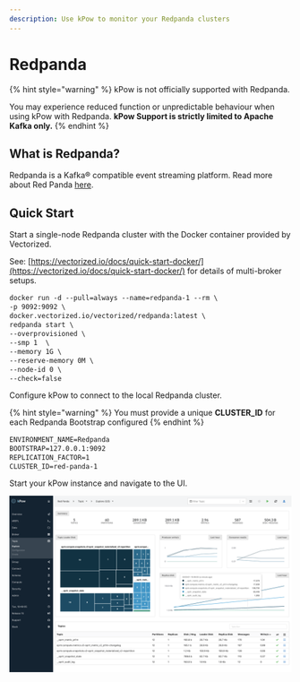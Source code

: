 ```yaml
---
description: Use kPow to monitor your Redpanda clusters
---
```


# Redpanda

{% hint style="warning" %}
kPow is not officially supported with Redpanda.

You may experience reduced function or unpredictable behaviour when using kPow with Redpanda. **kPow Support is strictly limited to Apache Kafka only.**
{% endhint %}

## What is Redpanda?

Redpanda is a Kafka® compatible event streaming platform. Read more about Red Panda [here](https://vectorized.io).

## Quick Start

Start a single-node Redpanda cluster with the Docker container provided by Vectorized.

See: [https://vectorized.io/docs/quick-start-docker/](https://vectorized.io/docs/quick-start-docker/) for details of multi-broker setups.

```
docker run -d --pull=always --name=redpanda-1 --rm \
-p 9092:9092 \
docker.vectorized.io/vectorized/redpanda:latest \
redpanda start \
--overprovisioned \
--smp 1  \
--memory 1G \
--reserve-memory 0M \
--node-id 0 \
--check=false
```

Configure kPow to connect to the local Redpanda cluster.

{% hint style="warning" %}
You must provide a unique **CLUSTER\_ID** for each Redpanda Bootstrap configured
{% endhint %}

```
ENVIRONMENT_NAME=Redpanda
BOOTSTRAP=127.0.0.1:9092
REPLICATION_FACTOR=1
CLUSTER_ID=red-panda-1
```

Start your kPow instance and navigate to the UI.

![](../.gitbook/assets/kpow-overview.png)

